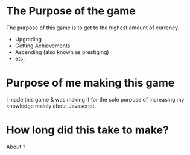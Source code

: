 # The Purpose of the game
The purpose of this game is to get to the highest amount of currency.
- Upgrading
- Getting Achievements
- Ascending (also known as prestiging)
- etc.

# Purpose of me making this game
I made this game & was making it for the sole purpose of increasing my knowledge mainly about Javascript.

# How long did this take to make?
About ?
